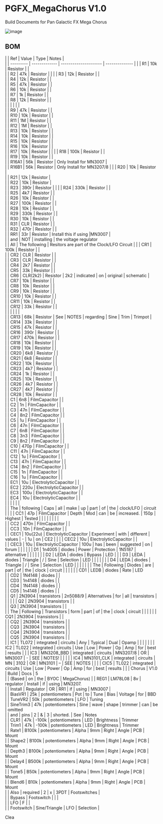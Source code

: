# PGFX_MegaChorus V1.0
Build Documents for Pan Galactic FX Mega Chorus

![image](https://user-images.githubusercontent.com/53580358/205485727-40fc8b8e-c4ad-4a11-8edd-47d804779c71.png)


## BOM


|  | Ref       |  Value        | Type                  | Notes          |   
|  | --------- | ------------- | --------------------- | -------------- | 
|  | R1        | 10k           | Resistor              |                |  
|  | R2        | 47k           | Resistor              |                | 
|  | R3        | 12k           | Resistor              |                |  
|  | R4        | 12k           | Resistor              |                |     
|  | R5        | 47k           | Resistor              |                |   
|  | R6        | 10k           | Resistor              |                |          
|  | R7        | 1k            | Resistor              |                |           
|  | R8        | 12k           | Resistor              |                |           
|  |           |               |                       |                |           
|  | R9        | 47k           | Resistor              |                |            
|  | R10       | 10k           | Resistor              |                |         
|  | R11       | 1M            | Resistor              |                |             
|  | R12       | 1M            | Resistor              |                |             
|  | R13       | 10k           | Resistor              |                |            
|  | R14       | 10k           | Resistor              |                |        
|  | R15       | 10k           | Resistor              |                |            
|  | R16       | 10k           | Resistor              |                |             
|  | R17       | 10k           | Resistor              |                |
|  | R18       | 100k          | Resistor              |                |         
|  | R19       | 10k           | Resistor              |                |        
|  | R16A1     | 56k           | Resistor              | Only   Install for     MN3007          |     
|  | R16B1     | 56k           | Resistor              | Only           Install    for       MN3207/8    |
|  | R20       | 10k           | Resistor              |              
|  | R21       | 12k           | Resistor              |               
|  | R22       | 10k           | Resistor              |              
|  | R23       | 390r          | Resistor              |                |
|  | R24       | 330k          | Resistor              |                |     
|  | R25       | 4k7           | Resistor              |                |         
|  | R26       | 10k           | Resistor              |                |            
|  | R27       | 100k          | Resistor              |                |              
|  | R28       | 10k           | Resistor              |                |              
|  | R29       | 330k          | Resistor              |                |            
|  | R30       | 10k           | Resistor              |                |          
|  | R31       | CLR           | Resistor              |                |           
|  | R32       | 470r          | Resistor              |                |            
|  | RR1       | 33r           | Resistor              | Install       this          if            using       |MN3007      |       
|  | and       | NOT           | installing            | the            voltage      regulator                
|  | All       | The            following             | Resitors        are           part          of           the          Clock/LFO  Circuit   | 
|  | CR1       | 100k          | Resistor              |                |           
|  | CR2       | CLR           | Resistor              |                |            
|  | CR3       | CLR           | Resistor              |                |            
|  | CR4       | 2k7           | Resistor              |                |             
|  | CR5       | 33k           | Resistor              |                |            
|  | CR6       | CLR(2k2)      | Resistor              | 2k2            | indicated    | on           | original    | schematic   |          
|  | CR7       | 10k           | Resistor              |                |       
|  | CR8       | 10k           | Resistor              |                |          
|  | CR9       | 10k           | Resistor              |                |            
|  | CR10      | 10k           | Resistor              |                |          
|  | CR11      | 10k           | Resistor              |                |             
|  | CR12      | 33k           | Resistor              |                |            
|  |           |               |                       |                |             
|  | CR13      | 68k           | Resistor              | See            | NOTES        | regarding    | Sine        | Trim        | Trimpot   |        
|  | CR14      | 33k           | Resistor              |                |            
|  | CR15      | 47k           | Resistor              |                |          
|  | CR16      | 390r          | Resistor              |                |            
|  | CR17      | 470k          | Resistor              |                |           
|  | CR18      | 10k           | Resistor              |                |             
|  | CR19      | 10k           | Resistor              |                |           
|  | CR20      | 6k8           | Resistor              |                |            
|  | CR21      | 6k8           | Resistor              |                |           
|  | CR22      | 10k           | Resistor              |                |           
|  | CR23      | 4k7           | Resistor              |                |           
|  | CR24      | 1k            | Resistor              |                |            
|  | CR25      | 10k           | Resistor              |                |             
|  | CR26      | 4k7           | Resistor              |                |            
|  | CR27      | 4k7           | Resistor              |                |             
|  | CR28      | 10k           | Resistor              |                |            
|  | C1        | 6n8           | FilmCapacitor         |                |            
|  | C2        | 1n            | FilmCapacitor         |                |            
|  | C3        | 47n           | FilmCapacitor         |                |      
|  | C4        | 8n2           | FilmCapacitor         |                |     
|  | C5        | 1u            | FilmCapacitor         |                |          
|  | C6        | 47n           | FilmCapacitor         |                |           
|  | C7        | 6n8           | FilmCapacitor         |                |          
|  | C8        | 3n3           | FilmCapacitor         |                |           
|  | C9        | 8n2           | FilmCapacitor         |                |             
|  | C10       | 470p          | FilmCapacitor         |                |          
|  | C11       | 47n           | FilmCapacitor         |                |        
|  | C12       | 1u            | FilmCapacitor         |                |          
|  | C13       | 47n           | FilmCapacitor         |                |          
|  | C14       | 8n2           | FilmCapacitor         |                |             
|  | C15       | 1n            | FilmCapacitor         |                |              
|  | C16       | 1u            | FilmCapacitor         |                |             
|  | EC1       | 10u           | ElectrolyticCapacitor |                |            
|  | EC2       | 220u          | ElectrolyticCapacitor |                |            
|  | EC3       | 100u          | ElectrolyticCapacitor |                |        
|  | EC4       | 10u           | ElectrolyticCapacitor |                |          
|  |           |               |                       |                |        
|  | The       | following     | Caps                  | all            | make         | up           | part        | of          | the       | clock/LFO | circuit |         |
|  | CC1       | 47p           | FilmCapacitor         | Depth          | Mod          | can          | be          | increased.  | 150p      | Highest   | Tested  |         |
|  |           |               |                       |                |             
|  | CC2       | 470n          | FilmCapacitor         |                |             
|  | CC3       | 10n           | FilmCapacitor         |                |              
|  | CEC1      | 10u(22u)      | ElectrolyticCapacitor | Experiment     | with         | different    | values      | \-          | 1u        | on        | CE2     |         |
|  | CEC2      | 10u           | ElectrolyticCapacitor |                |     
|  | CEC3      | 10u           | ElectrolyticCapacitor | 100u           | has          | been         | suggested   | on          | forum     |           |         |         |
|  | D1        | 1n4005        | diodes                | Power          | Protection   | 1N5187       | alternative |             |           |           |         |
|  | D2        | LEDA          | diodes                | Bypass         | LED               |
|  | D3        | LEDA          | diodes                | Triangle       | /            | Sine         | Selection   | LED         |           |           |         |         |
|  | D4        | LEDA          | diodes                | Triangle       | /            | Sine         | Selection   | LED         |           |           |         |         |
|  | The       | Following     | Diodes                | are            | part         | of           | the         | clock       | circuit   |           |         |         |
|  | CD1       | LEDB          | diodes                | Rate           | LED         
|  | CD2       | 1N4148        | diodes                |                |             
|  | CD3       | 1n4148        | diodes                |                |             
|  | CD4       | 1N4148        | diodes                |                |             
|  | CD5       | 1n4148        | diodes                |                |             
|  | Q1        | 2N3904        | transistors           | 2n5088/9       | Alternatives | for          | all         | transistors |           |           |         |
|  | Q2        | 2N3904        | transistors           |                |            
|  | Q3        | 2N3904        | transistors           |                |           
|  | The       | Following     | Transistors           | form           | part         | of           | the         | clock       | circuit   |           |         |         |
|  | CQ1       | 2N3904        | transistors           |                |          
|  | CQ2       | 2N3904        | transistors           |                |            
|  | CQ3       | 2N3904        | transistors           |                |          
|  | CQ4       | 2N3904        | transistors           |                |             
|  | CQ5       | 2N3904        | transistors           |                |         
|  | IC1       | TL072         | integrated            | circuits       | Any          | Typical      | Dual        | Opamp       |           |           |         |         |
|  | IC2       | TL022         | integrated            | circuits       | Use          | Low          | Power       | Op          | Amp       | for       | best    | results |
|  | IC3       | MN3208\_BBD   | integrated            | circuits       | MN3207/8     | OR           | MN3007      | \-          | SEE       | NOTES!    |         |         |
|  | IC4       | MN3101\_CLK   | integrated            | circuits       | MN           | 3102         | OR          | MN3101      | –         | SEE       | NOTES   |         |
|  | CIC5      | TL022         | integrated            | circuits       | Use          | Low          | Power       | Op          | Amp       | for       | best    | results |
|  | Chorus    | V1.0          | Build                 | Docs           | 5          
|  | (Based    | on            | the                   | BYOC           | MegaChorus) 
|  | REG1      | LM78L08       | 8v                    | regulator      | Install      | if           | using       | MN3207.    
|  | Install   | Regulator     | OR                    | RR1            | if           | using        | MN3007      |             
|  | BiasVR1   | 25k           | potentiometers        | Pot            | to           | Tune         | Bias        | Voltage     | for       | BBD    
|  | TuneVR2   | 50k           | potentiometers        | LFO            | Tuning      
|  | SineTrim3 | 47k           | potentiometers        | Sine           | wave         | shape        | trimmer     | can         | be        | omitted  
|  | and       | pins          | 2                     | &              | 3            | shorted.     | See         | Notes     
|  | CLR1      | 47k           | \-100k                | potentiometers | LED          | Brightness   | Trimmer     
|  | Trim1     | 47k           | \-100k                | potentiometers | LED          | Brightness   | Trimmer   
|  | Rate1     | B100k         | potentiometers        | Alpha          | 9mm          | Right        | Angle       | PCB         | Mount  
|  | Shape2    | B100k         | potentiometers        | Alpha          | 9mm          | Right        | Angle       | PCB         | Mount   
|  | Depth3    | B100k         | potentiometers        | Alpha          | 9mm          | Right        | Angle       | PCB         | Mount   
|  | Delay4    | B500k         | potentiometers        | Alpha          | 9mm          | Right        | Angle       | PCB         | Mount    
|  | Tone5     | B50k          | potentiometers        | Alpha          | 9mm          | Right        | Angle       | PCB         | Mount   
|  | Blend6    | B10k          | potentiometers        | Alpha          | 9mm          | Right        | Angle       | PCB         | Mount    
|  | Also      | required      | 2                     | x              | 3PDT         | Footswitches |        
|  | Bypass    | Footswitch    |                       |                |           
|  | LFO       | F             |                       |               
|  | Footswitch | Sine/Triangle | LFO                   | Selection      | 

Clea
